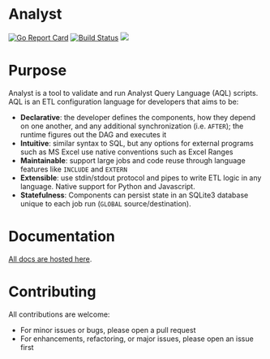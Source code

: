 # Analyst

[![Go Report Card](http://goreportcard.com/badge/github.com/michaelbironneau/analyst)](https://goreportcard.com/report/github.com/michaelbironneau/analyst)
[![Build Status](https://travis-ci.org/michaelbironneau/analyst.svg?branch=master)](https://travis-ci.org/michaelbironneau/analyst/)
[![](https://godoc.org/github.com/michaelbironneau/analyst?status.svg)](http://godoc.org/github.com/michaelbironneau/analyst)

# Purpose

Analyst is a tool to validate and run Analyst Query Language (AQL) scripts. AQL is an ETL configuration language for developers that aims to be:
* **Declarative**: the developer defines the components, how they depend on one another, and any additional synchronization (i.e. `AFTER`); the runtime figures out the DAG and executes it
* **Intuitive**: similar syntax to SQL, but any options for external programs such as MS Excel use native conventions such as Excel Ranges
* **Maintainable**: support large jobs and code reuse through language features like `INCLUDE` and `EXTERN`
* **Extensible**: use stdin/stdout protocol and pipes to write ETL logic in any language. Native support for Python and Javascript.
* **Statefulness**: Components can persist state in an SQLite3 database unique to each job run (`GLOBAL` source/destination).

# Documentation

[All docs are hosted here](https://michaelbironneau.github.io/analyst).

# Contributing

All contributions are welcome: 

* For minor issues or bugs, please open a pull request
* For enhancements, refactoring, or major issues, please open an issue first

